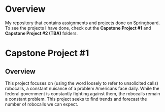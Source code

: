 # Overview
My repository that contains assignments and projects done on Springboard. To see the projects I have done, check out the **Capstone Project #1** and **Capstone Project #2 (TBA)** folders.

# Capstone Project #1
## Overview
This project focuses on (using the word loosely to refer to unsolicited calls) robocalls, a constant nuisance of a problem Americans face daily. While the federal government is constantly fighting against them, the robocalls remain a constant problem. This project seeks to find trends and forecast the number of robocalls we can expect.
